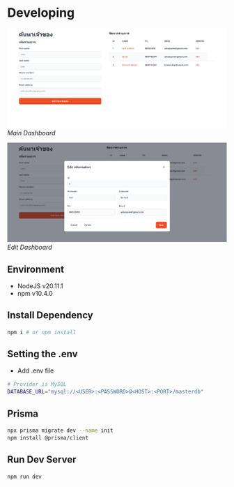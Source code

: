 # Developing

![Main Dashboard](/screenshot/main.png)
*Main Dashboard*

![Edit Dashboard](/screenshot/edit.png)
*Edit Dashboard*

## Environment

- NodeJS v20.11.1
- npm v10.4.0

## Install Dependency

```bash
npm i # or npm install
```

## Setting the .env

- Add .env file

```bash
# Provider is MySQL
DATABASE_URL="mysql://<USER>:<PASSWORD>@<HOST>:<PORT>/masterdb"
```

## Prisma

```bash
npx prisma migrate dev --name init
npm install @prisma/client
```

## Run Dev Server
```bash
npm run dev
```